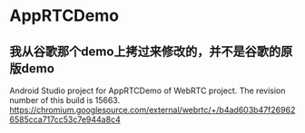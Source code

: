 # AppRTCDemo
## 我从谷歌那个demo上拷过来修改的，并不是谷歌的原版demo
Android Studio project for AppRTCDemo of WebRTC project. The revision number of this build is 15663.
https://chromium.googlesource.com/external/webrtc/+/b4ad603b47f269626585cca717cc53c7e944a8c4

